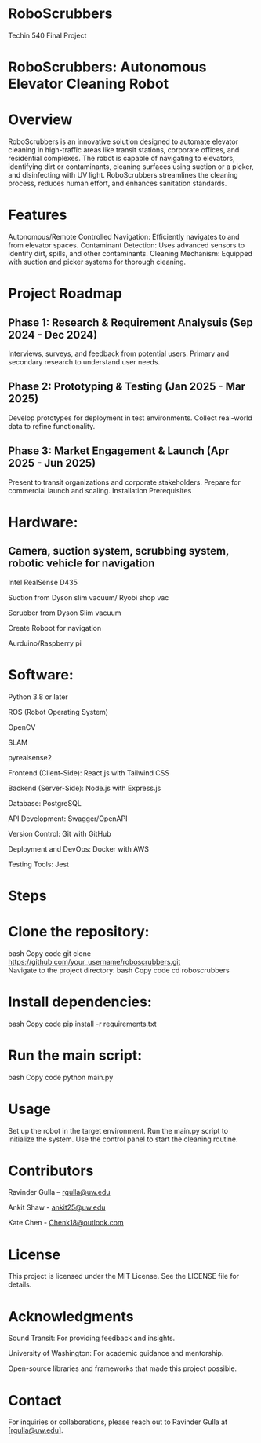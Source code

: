 # RoboScrubbers
Techin 540 Final Project

# RoboScrubbers: Autonomous Elevator Cleaning Robot

# Overview
RoboScrubbers is an innovative solution designed to automate elevator cleaning in high-traffic areas like transit stations, corporate offices, and residential complexes. The robot is capable of navigating to elevators, identifying dirt or contaminants, cleaning surfaces using suction or a picker, and disinfecting with UV light. RoboScrubbers streamlines the cleaning process, reduces human effort, and enhances sanitation standards.

# Features
Autonomous/Remote Controlled Navigation: Efficiently navigates to and from elevator spaces.
Contaminant Detection: Uses advanced sensors to identify dirt, spills, and other contaminants.
Cleaning Mechanism: Equipped with suction and picker systems for thorough cleaning.

# Project Roadmap
## Phase 1: Research & Requirement Analysuis (Sep 2024 - Dec 2024)
Interviews, surveys, and feedback from potential users.
Primary and secondary research to understand user needs.
## Phase 2: Prototyping & Testing (Jan 2025 - Mar 2025)
Develop prototypes for deployment in test environments.
Collect real-world data to refine functionality.
## Phase 3: Market Engagement & Launch (Apr 2025 - Jun 2025)
Present to transit organizations and corporate stakeholders.
Prepare for commercial launch and scaling.
Installation
Prerequisites

# Hardware: 
## Camera, suction system, scrubbing system, robotic vehicle for navigation
Intel RealSense D435

Suction from Dyson slim vacuum/ Ryobi shop vac

Scrubber from Dyson Slim vacuum 

Create Roboot for navigation

Aurduino/Raspberry pi

# Software:

Python 3.8 or later

ROS (Robot Operating System)

OpenCV

SLAM

pyrealsense2

Frontend (Client-Side): React.js with Tailwind CSS

Backend (Server-Side): Node.js with Express.js

Database:  PostgreSQL

API Development: Swagger/OpenAPI

Version Control: Git with GitHub

Deployment and DevOps: Docker with AWS

Testing Tools: Jest

# Steps
# Clone the repository:
bash
Copy code
git clone https://github.com/your_username/roboscrubbers.git  
Navigate to the project directory:
bash
Copy code
cd roboscrubbers  
# Install dependencies:
bash
Copy code
pip install -r requirements.txt  
# Run the main script:
bash
Copy code
python main.py  
# Usage
Set up the robot in the target environment.
Run the main.py script to initialize the system.
Use the control panel to start the cleaning routine.
# Contributors
Ravinder Gulla – rgulla@uw.edu

Ankit Shaw - ankit25@uw.edu

Kate Chen - Chenk18@outlook.com
# License
This project is licensed under the MIT License. See the LICENSE file for details.

# Acknowledgments
Sound Transit: For providing feedback and insights.

University of Washington: For academic guidance and mentorship.

Open-source libraries and frameworks that made this project possible.
# Contact
For inquiries or collaborations, please reach out to Ravinder Gulla at [rgulla@uw.edu].
